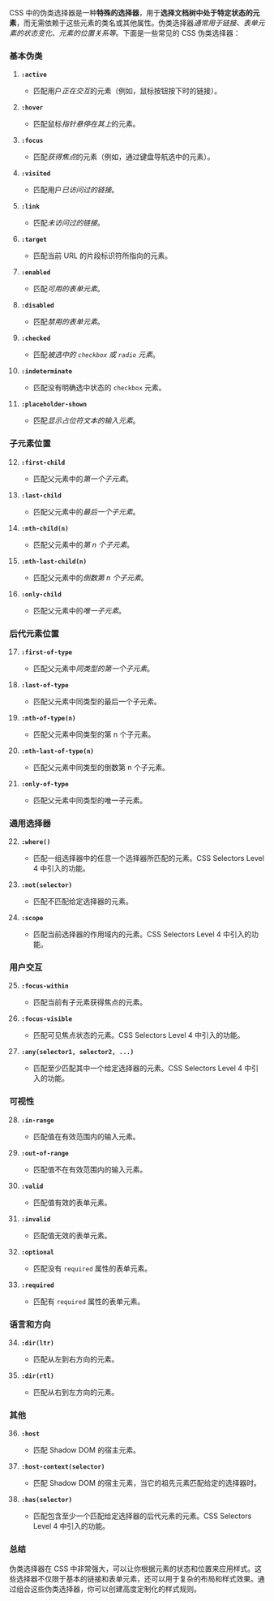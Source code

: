 CSS 中的伪类选择器是一种**特殊的选择器**，用于**选择文档树中处于特定状态的元素**，而无需依赖于这些元素的类名或其他属性。伪类选择器*通常用于链接、表单元素的状态变化、元素的位置关系等*。下面是一些常见的 CSS 伪类选择器：

### 基本伪类
1. **`:active`**
   - 匹配用户*正在交互*的元素（例如，鼠标按钮按下时的链接）。

2. **`:hover`**
   - 匹配鼠标*指针悬停在其上*的元素。

3. **`:focus`**
   - 匹配*获得焦点*的元素（例如，通过键盘导航选中的元素）。

4. **`:visited`**
   - 匹配用户*已访问过的链接*。

5. **`:link`**
   - 匹配*未访问过的链接*。

6. **`:target`**
   - 匹配当前 URL 的片段标识符所指向的元素。

7. **`:enabled`**
   - 匹配*可用的表单元素*。

8. **`:disabled`**
   - 匹配*禁用的表单元素*。

9. **`:checked`**
   - 匹配*被选中的 `checkbox` 或 `radio` 元素*。

10. **`:indeterminate`**
    - 匹配没有明确选中状态的 `checkbox` 元素。

11. **`:placeholder-shown`**
    - 匹配*显示占位符文本的输入元素*。

### 子元素位置
12. **`:first-child`**
    - 匹配父元素中的*第一个子元素*。

13. **`:last-child`**
    - 匹配父元素中的*最后一个子元素*。

14. **`:nth-child(n)`**
    - 匹配父元素中的*第 n 个子元素*。

15. **`:nth-last-child(n)`**
    - 匹配父元素中的*倒数第 n 个子元素*。

16. **`:only-child`**
    - 匹配父元素中的*唯一子元素*。

### 后代元素位置
17. **`:first-of-type`**
    - 匹配父元素中*同类型的第一个子元素*。

18. **`:last-of-type`**
    - 匹配父元素中同类型的最后一个子元素。

19. **`:nth-of-type(n)`**
    - 匹配父元素中同类型的第 n 个子元素。

20. **`:nth-last-of-type(n)`**
    - 匹配父元素中同类型的倒数第 n 个子元素。

21. **`:only-of-type`**
    - 匹配父元素中同类型的唯一子元素。

### 通用选择器
22. **`:where()`**
    - 匹配一组选择器中的任意一个选择器所匹配的元素。CSS Selectors Level 4 中引入的功能。

23. **`:not(selector)`**
    - 匹配不匹配给定选择器的元素。

24. **`:scope`**
    - 匹配当前选择器的作用域内的元素。CSS Selectors Level 4 中引入的功能。

### 用户交互
25. **`:focus-within`**
    - 匹配当前有子元素获得焦点的元素。

26. **`:focus-visible`**
    - 匹配可见焦点状态的元素。CSS Selectors Level 4 中引入的功能。

27. **`:any(selector1, selector2, ...)`**
    - 匹配至少匹配其中一个给定选择器的元素。CSS Selectors Level 4 中引入的功能。

### 可视性
28. **`:in-range`**
    - 匹配值在有效范围内的输入元素。

29. **`:out-of-range`**
    - 匹配值不在有效范围内的输入元素。

30. **`:valid`**
    - 匹配值有效的表单元素。

31. **`:invalid`**
    - 匹配值无效的表单元素。

32. **`:optional`**
    - 匹配没有 `required` 属性的表单元素。

33. **`:required`**
    - 匹配有 `required` 属性的表单元素。

### 语言和方向
34. **`:dir(ltr)`**
    - 匹配从左到右方向的元素。

35. **`:dir(rtl)`**
    - 匹配从右到左方向的元素。

### 其他
36. **`:host`**
    - 匹配 Shadow DOM 的宿主元素。

37. **`:host-context(selector)`**
    - 匹配 Shadow DOM 的宿主元素，当它的祖先元素匹配给定的选择器时。

38. **`:has(selector)`**
    - 匹配包含至少一个匹配给定选择器的后代元素的元素。CSS Selectors Level 4 中引入的功能。

### 总结
伪类选择器在 CSS 中非常强大，可以让你根据元素的状态和位置来应用样式。这些选择器不仅限于基本的链接和表单元素，还可以用于复杂的布局和样式效果。通过组合这些伪类选择器，你可以创建高度定制化的样式规则。